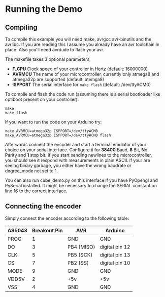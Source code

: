 Running the Demo
================

Compiling
---------
To compile this example you will need make, avrgcc avr-binutils and the avrlibc.
If you are reading this I assume you already have an avr toolchain in place.
Also you'll need avrdude to flash your avr.

The makefile takes 3 optional parameters:
 * **F_CPU** Clock speed of your controller in Hertz (default: 16000000)
 * **AVRMCU** The name of your microcontroller, currently only atmega8 and atmega32p are supported (default: atemga8)
 * **ISPPORT** The serial interface for `make flash` (default: /dev/ttyACM0)

 To compile and flash the code run (assuming there is a serial bootloader like optiboot present on your controller):
 ```
 make
 make flash
 ```

 If you want to run the code on your Arduino try:
 ```
 make AVRMCU=atmega32p ISPPORT=/dev/ttyACM0
 make AVRMCU=atmega32p ISPPORT=/dev/ttyACM0 flash
 ```

Afterwards connect the encoder and start a terminal emulator of your choice on your serial interface.
Configure it for **38400** Baud, **8** Bit, **N**o Parity and **1** stop bit.
If you start sending newlines to the microcontroller, you should see it respond with measurements in plain ASCII.
If your are seeing binary garbage, you either have the wrong baudrate or degree_mode not set to 1.

You can also run cube_demo.py on this interface if you have PyOpengl and PySerial installed.
It might be necessary to change the SERIAL constant on line 16 to the correct interface.

Connecting the encoder
----------------------

Simply connect the encoder according to the following table:

| AS5043 | Breakout Pin | AVR        | Arduino        |
|--------|--------------|------------|----------------|
| PROG   | 1            | GND        | GND            |
| DO     | 3            | PB4 (MISO) | digital pin 12 |
| CLK    | 5            | PB5 (SCK)  | digital pin 13 |
| CS     | 7            | PB2 (SS)   | digital pin 10 |
| MODE   | 9            | GND        | GND            |
| VDD5V  | 2            | +5v        | +5v            |
| VSS    | 4            | GND        | GND            |
